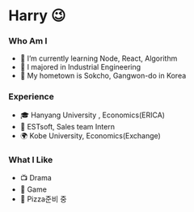 # Harry 😉
### Who Am I
- 🌱 I’m currently learning Node, React, Algorithm
- 🥇 I majored in Industrial Engineering
- 🚅 My hometown is Sokcho, Gangwon-do in Korea

### Experience
- 🎓 Hanyang University , Economics(ERICA) 
- 💊 ESTsoft, Sales team Intern 
- 🌍 Kobe University, Economics(Exchange) 

### What I Like
- 📺 Drama
- 🔵 Game
- 🍕 Pizza준비 중
